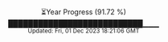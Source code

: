 <p align="center">
⏳Year Progress (91.72 %) <br>
███████████████████████████▁▁▁ <br>
<sub>Updated: Fri, 01 Dec 2023 18:21:06 GMT</sub>
</p>

